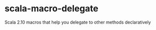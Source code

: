 scala-macro-delegate
====================

Scala 2.10 macros that help you delegate to other methods declaratively

